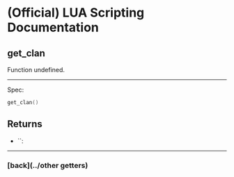
# (Official) LUA Scripting Documentation

## get_clan

Function undefined.

___

Spec:

```lua
get_clan()
```

## Returns

- ``: 

___

### [back](../other getters)
